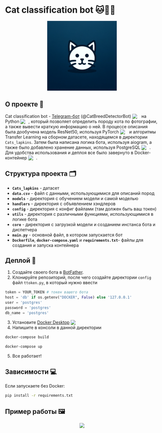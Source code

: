 # Cat classification bot 🐱🤖🧠

<p align="center">
      <img src="/src/logo.webp" alt="Project Logo" width="228">
</p>

## О проекте 📖

Cat classification bot - <a href="https://t.me/CatBreedDetectorBot">Telegram-бот</a> (@CatBreedDetectorBot) <img src="https://upload.wikimedia.org/wikipedia/commons/thumb/8/82/Telegram_logo.svg/2048px-Telegram_logo.svg.png" width="15" style="padding-right:10px; vertical-align:bottom;"> на Python <img src="https://upload.wikimedia.org/wikipedia/commons/thumb/c/cf/Python_logo_51.svg/1200px-Python_logo_51.svg.png" width="15" style="padding-right:10px; vertical-align:bottom;">, который позволяет определить породу кота по фотографии, а также вывести
краткую информацию о ней. В процессе описания была дообучена модель ResNet50, используя PyTorch <img src="https://upload.wikimedia.org/wikipedia/commons/thumb/1/10/PyTorch_logo_icon.svg/1200px-PyTorch_logo_icon.svg.png" width="15" style="padding-right:10px; vertical-align:bottom;"> и алгоритмы Transfer Learning на сборном датасете, находящемся в директории `Cats_lapkins`. Затем была написана логика бота, используя aiogram, а также было добавлено хранение данных, используя PostgreSQL <img src="https://upload.wikimedia.org/wikipedia/commons/thumb/2/29/Postgresql_elephant.svg/993px-Postgresql_elephant.svg.png" width="15" style="padding-right:10px; vertical-align:bottom;">. Для удобства использования и деплоя все было завернуто в Docker-контейнер <img src="https://upload.wikimedia.org/wikipedia/commons/e/ea/Docker_%28container_engine%29_logo_%28cropped%29.png" width="25" style="padding-right:10px; vertical-align:bottom;">.

## Структура проекта 🗂️

-  **`Cats_lapkins`** - датасет
-  **`data.csv`** - файл с данными, использующимися для описаний пород
-  **`models`** - директория с обучением модели и самой моделью
-  **`handlers`** - директория с объявлением хэндлеров
-  **`config`** - директория с конфиг файлами (там должен быть ваш токен)
-  **`utils`** - директория с различными функциями, использующимися в логике бота
-  **`core`** - директория с загрузкой модели и созданием инстанса бота и диспетчера
-  **`main.py`** - основной файл, в котором запускается бот
-  **`Dockerfile`**, **`docker-compose.yaml`** и **`requirements.txt`**- файлы для создания и запуска контейнера

## Деплой 🚀
1. Создайте своего бота в <a href="https://t.me/BotFather">BotFather</a>.
2. Клонируйте репозиторий, после чего создайте директории `config` файл `ttoken.py`, в который нужно ввести 
```python
token = YOUR_TOKEN # токен вашего бота
host = 'db' if os.getenv("DOCKER", False) else '127.0.0.1'
user = 'postgres'
password = 'postgres'
db_name = 'postgres'
```
3. Установите <a href="https://www.docker.com/products/docker-desktop/">Docker Desktop</a> <img src="https://upload.wikimedia.org/wikipedia/commons/e/ea/Docker_%28container_engine%29_logo_%28cropped%29.png" width="25" style="padding-right:10px; vertical-align:bottom;">
4. Напишите в консоли в данной директории
```bash
docker-compose build
```

```bash
docker-compose up
```

5. Все работает!

## Зависимости 💻
Если запускаете без Docker:
```bash
pip install -r requirements.txt
```

## Пример работы 🖼️

<p align="center">
<img src="https://github.com/yaromirgusev/Cat-classification-bot/assets/131535027/6e5ffa35-ac7a-43a1-850c-ae6f970ea5c9" width="600">
</p>

